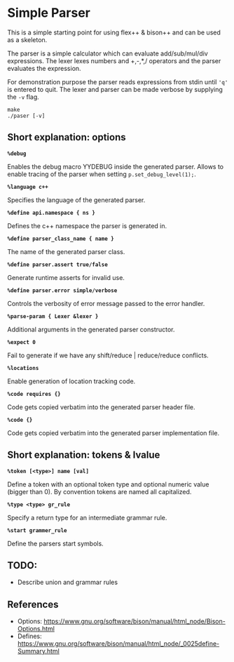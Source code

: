 # Simple Parser

This is a simple starting point for using flex++ & bison++ and can be used as a skeleton.

The parser is a simple calculator which can evaluate add/sub/mul/div expressions.
The lexer lexes numbers and +,-,*,/ operators and the parser evaluates the expression.

For demonstration purpose the parser reads expressions from stdin until
`'q'` is entered to quit. The lexer and parser can be made verbose by supplying
the `-v` flag.

```
make
./paser [-v]
```

## Short explanation: options

**`%debug`**

Enables the debug macro YYDEBUG inside the generated parser.
Allows to enable tracing of the parser when setting `p.set_debug_level(1);`.

**`%language c++`**

Specifies the language of the generated parser.

**`%define api.namespace { ns }`**

Defines the c++ namespace the parser is generated in.

**`%define parser_class_name { name }`**

The name of the generated parser class.

**`%define parser.assert true/false`**

Generate runtime asserts for invalid use.

**`%define parser.error simple/verbose`**

Controls the verbosity of error message passed to the error handler.

**`%parse-param { Lexer &lexer }`**

Additional arguments in the generated parser constructor.

**`%expect 0`**

Fail to generate if we have any shift/reduce | reduce/reduce conflicts.


**`%locations`**

Enable generation of location tracking code.

**`%code requires {}`**

Code gets copied verbatim into the generated parser header file.

**`%code {}`**

Code gets copied verbatim into the generated parser implementation file.


## Short explanation: tokens & lvalue

**`%token [<type>] name [val]`**

Define a token with an optional token type and optional numeric value (bigger than 0).
By convention tokens are named all capitalized.

**`%type <type> gr_rule`**

Specify a return type for an intermediate grammar rule.

**`%start grammer_rule`**

Define the parsers start symbols.


## TODO:
- Describe union and grammar rules

## References
* Options: https://www.gnu.org/software/bison/manual/html_node/Bison-Options.html
* Defines: https://www.gnu.org/software/bison/manual/html_node/_0025define-Summary.html
